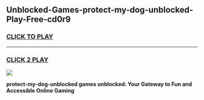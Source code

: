 
## Unblocked-Games-protect-my-dog-unblocked-Play-Free-cd0r9
<h3>
<a href="https://premium76.site?title=protect-my-dog-unblocked&ref=10A">CLICK TO PLAY</a></h3>
<hr>

<h3>
<a href="https://premium76.site?title=protect-my-dog-unblocked&ref=10A">CLICK 2 PLAY</a>
  
</h3>

<a href="https://premium76.site?title=protect-my-dog-unblocked&ref=10A"><img src="https://clearcache.store/games.png"></a>


**protect-my-dog-unblocked games unblocked: Your Gateway to Fun and Accessible Online Gaming**
